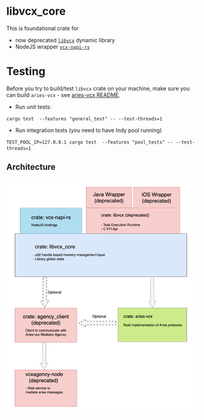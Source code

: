# libvcx_core
This is foundational crate for
- now deprecated [`libvcx`](../libvcx) dynamic library
- NodeJS wrapper [`vcx-napi-rs`](../wrappers/vcx-napi-rs)

# Testing
Before you try to build/test `libvcx` crate on your machine, make sure you can build `aries-vcx` - see
[aries-vcx README](../aries_vcx).

- Run unit tests:
```
cargo test  --features "general_test" -- --test-threads=1
```
- Run integration tests (you need to have Indy pool running)
```
TEST_POOL_IP=127.0.0.1 cargo test  --features "pool_tests" -- --test-threads=1
```

## Architecture

<img alt="Libvcx architecture diagram" src="../docs/architecture/architecture_230223_libvcx.png"/>

